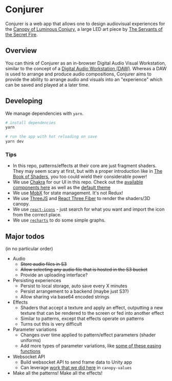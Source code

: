 # Conjurer

Conjurer is a web app that allows one to design audiovisual experiences for the [Canopy of Luminous Conjury](https://se.cretfi.re/canopy/), a large LED art piece by [The Servants of the Secret Fire](https://se.cretfi.re/).

## Overview

You can think of Conjurer as an in-browser Digital Audio Visual Workstation, similar to the concept of a [Digital Audio Workstation (DAW)](https://en.wikipedia.org/wiki/Digital_audio_workstation). Whereas a DAW is used to arrange and produce audio compositions, Conjurer aims to provide the ability to arrange audio and visuals into an "experience" which can be saved and played at a later time.

## Developing

We manage dependencies with `yarn`.

```bash
# install dependencies
yarn

# run the app with hot reloading on save
yarn dev
```

### Tips

- In this repo, patterns/effects at their core are just fragment shaders. They may seem scary at first, but with a proper introduction like in [The Book of Shaders](https://thebookofshaders.com/), you too could wield their considerable power!
- We use [Chakra](https://chakra-ui.com/) for our UI in this repo. Check out the [available components here](https://chakra-ui.com/docs/components) as well as the [default theme](https://chakra-ui.com/docs/styled-system/theme#gray)
- We use [MobX](https://github.com/mobxjs/mobx) for state management. It's not Redux!
- We use [ThreeJS](https://threejs.org/) and [React Three Fiber](https://docs.pmnd.rs/react-three-fiber/getting-started/introduction) to render the shaders/3D canopy.
- We use [`react-icons`](https://react-icons.github.io/react-icons/search) - just search for what you want and import the icon from the correct place.
- We use [`recharts`](https://recharts.org/en-US/api) to do some simple graphs.

## Major todos

(in no particular order)

- Audio
  - ~~Store audio files in S3~~
  - ~~Allow selecting any audio file that is hosted in the S3 bucket~~
  - Provide an uploading interface?
- Persisting experiences
  - Persist to local storage, auto save every X minutes
  - Persist arrangement to a backend (maybe just S3?)
  - Allow sharing via base64 encoded strings
- Effects
  - Shaders that accept a texture and apply an effect, outputting a new texture that can be rendered to the screen or fed into another effect
  - Similar to patterns, except that effects operate on patterns
  - Turns out this is very difficult
- Parameter variations
  - Changes over time applied to pattern/effect parameters (shader uniforms)
  - Add more types of parameter variations, like [some of these easing functions](https://easings.net/)
- Websocket API
  - Build websocket API to send frame data to Unity app
  - Can leverage [work that we did here](https://github.com/SotSF/canopy-values/blob/master/src/modules/events.ts) in `canopy-values`
- Make all the patterns! Make all the effects!
